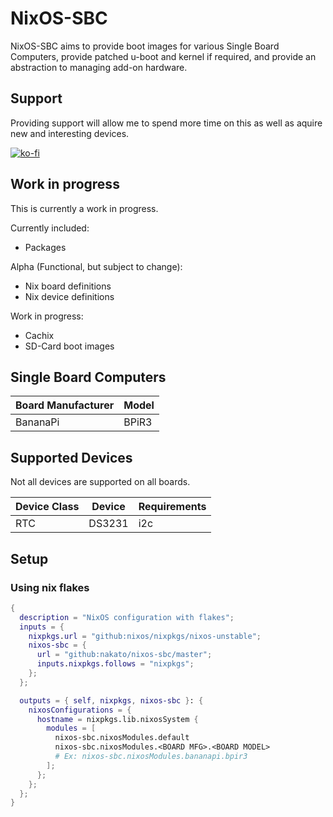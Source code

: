 # NixOS-SBC

NixOS-SBC aims to provide boot images for various Single Board Computers,
provide patched u-boot and kernel if required, and provide an abstraction
to managing add-on hardware.


## Support

Providing support will allow me to spend more time on this as well as aquire
new and interesting devices.

[![ko-fi](https://ko-fi.com/img/githubbutton_sm.svg)](https://ko-fi.com/nakatoio)


## Work in progress

This is currently a work in progress.

Currently included:
 * Packages

Alpha (Functional, but subject to change):
 * Nix board definitions
 * Nix device definitions

Work in progress:
 * Cachix
 * SD-Card boot images


## Single Board Computers

| Board Manufacturer | Model           |
| ------------------ | --------------- |
| BananaPi           | BPiR3           |


## Supported Devices

Not all devices are supported on all boards.

| Device Class | Device | Requirements |
| ------------ | ------ | ------------ |
| RTC          | DS3231 | i2c          |


## Setup

### Using nix flakes

```nix
{
  description = "NixOS configuration with flakes";
  inputs = {
    nixpkgs.url = "github:nixos/nixpkgs/nixos-unstable";
    nixos-sbc = {
      url = "github:nakato/nixos-sbc/master";
      inputs.nixpkgs.follows = "nixpkgs";
    };
  };

  outputs = { self, nixpkgs, nixos-sbc }: {
    nixosConfigurations = {
      hostname = nixpkgs.lib.nixosSystem {
        modules = [
          nixos-sbc.nixosModules.default
          nixos-sbc.nixosModules.<BOARD MFG>.<BOARD MODEL>
          # Ex: nixos-sbc.nixosModules.bananapi.bpir3
        ];
      };
    };
  };
}
```

